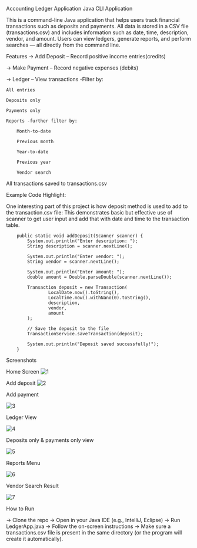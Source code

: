   
Accounting Ledger Application 
Java CLI Application 

This is a command-line Java application that helps users track financial transactions such as deposits and payments.
All data is stored in a CSV file (transactions.csv) and includes information such as date, time, description, vendor, and amount. Users can view ledgers, generate reports, and perform searches — all directly from the command line.

Features
-> Add Deposit – Record positive income entries(credits)

-> Make Payment – Record negative expenses (debits)

-> Ledger – View transactions -Filter by:

    All entries

    Deposits only

    Payments only

    Reports -further filter by:

        Month-to-date

        Previous month

        Year-to-date

        Previous year

        Vendor search

All transactions saved to transactions.csv


Example Code Highlight:

One interesting part of this project is how deposit method is used to add to the transaction.csv file: This demonstrates basic but effective use of scanner to get user input and add that with date and time to the transaction table.


        public static void addDeposit(Scanner scanner) {
            System.out.println("Enter description: ");
            String description = scanner.nextLine();

            System.out.println("Enter vendor: ");
            String vendor = scanner.nextLine();

            System.out.println("Enter amount: ");
            double amount = Double.parseDouble(scanner.nextLine());

            Transaction deposit = new Transaction(
                    LocalDate.now().toString(),
                    LocalTime.now().withNano(0).toString(),
                    description,
                    vendor,
                    amount
            );

            // Save the deposit to the file
            TransactionService.saveTransaction(deposit);

            System.out.println("Deposit saved successfully!");
        }

Screenshots 

Home Screen
![1](https://github.com/user-attachments/assets/dfbcef8c-4b0c-4aff-8ff3-d6ef476f4692)

Add deposit
![2](https://github.com/user-attachments/assets/eec043dc-0c09-44b1-bdd6-4e78e09217f5)


Add payment

![3](https://github.com/user-attachments/assets/6bc57cb6-cbe9-447f-b2af-2cb07213ec98)


Ledger View

![4](https://github.com/user-attachments/assets/6adae685-f5ae-4c54-bdac-bd5dc20f9033)


Deposits only & payments only view

![5](https://github.com/user-attachments/assets/4e120c72-a57f-47b2-9ef5-7d98d0b7ace7)


Reports Menu

![6](https://github.com/user-attachments/assets/9e553c15-0ea8-4b93-a72e-cbc29448f03f)


Vendor Search Result

![7](https://github.com/user-attachments/assets/874ee00f-5699-4988-aaa3-450e33bfa3ad)


How to Run

-> Clone the repo
-> Open in your Java IDE (e.g., IntelliJ, Eclipse)
-> Run LedgerApp.java
-> Follow the on-screen instructions
-> Make sure a transactions.csv file is present in the same directory (or the program will create it automatically).
